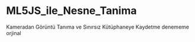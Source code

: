 # ML5JS_ile_Nesne_Tanima
 Kameradan Görüntü Tanıma ve Sınırsız Kütüphaneye Kaydetme
 denememe orjinal
